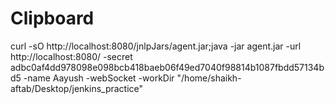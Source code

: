 # Clipboard

curl -sO http://localhost:8080/jnlpJars/agent.jar;java -jar agent.jar -url http://localhost:8080/ -secret adbc0af4dd978098e098bcb418baeb06f49ed7040f98814b1087fbdd57134bd5 -name Aayush -webSocket -workDir "/home/shaikh-aftab/Desktop/jenkins_practice"
 
